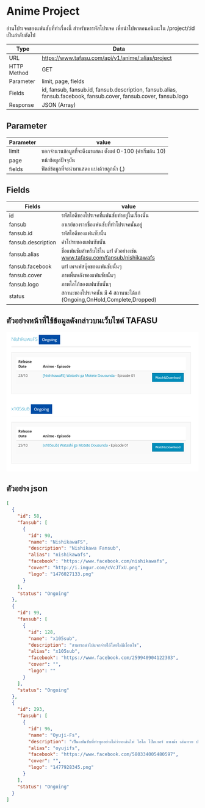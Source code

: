 # Anime Project
อ่านโปรเจคของแฟนซับที่ทำเรื่องนี้ สำหรับหารหัสโปรเจค เพื่อนำไปหาตอนอนิเมะใน /project/:id เป็นลำดับถัดไป

Type | Data
--- | ---
URL | https://www.tafasu.com/api/v1/anime/:alias/project
HTTP Method | GET
Parameter | limit, page, fields
Fields | id, fansub, fansub.id, fansub.description, fansub.alias, fansub.facebook, fansub.cover, fansub.cover, fansub.logo
Response | JSON (Array)

## Parameter
Parameter | value
--- | ---
limit | บอกจำนวนข้อมูลที่จะดึงมาแสดง ตั้งแต่ 0-100 (ค่าเริ่มต้น 10)
page | หน้าข้อมูลปัจจุบัน
fields | ฟิลล์ข้อมูลที่จะนำมาแสดง แบ่งด้วยลูกน้ำ (,)


## Fields
Fields| value
--- | ---
id | รหัสไอดีของโปรเจคที่แฟนซับทำอยู่ในเรื่องนั้น
fansub | อาเรย์ของรายชื่อแฟนซับที่ทำโปรเจคนั้นอยู่
fansub.id | รหัสไอดีของแฟนซับนั้น
fansub.description | คำโปรยของแฟนซับนั้น
fansub.alias | ชื่อแฟนซับสำหรับใช้ใน url ตัวอย่างเช่น www.tafasu.com/fansub/nishikawafs
fansub.facebook | url เพจเฟสบุ๊คของแฟนซับนั้นๆ
fansub.cover | ภาพพื้นหลังของแฟนซับนั้นๆ
fansub.logo | ภาพโลโก้ของแฟนซับนั้นๆ
status | สถานะของโปรเจคนั้น มี 4 สถานนะได้แก่ (Ongoing,OnHold,Complete,Dropped)

## ตัวอย่างหน้าที่ใช้ข้อมูลดังกล่าวบนเว็บไซต์ TAFASU
![](/images/preview_anime_project.png)

## ตัวอย่าง json
```json
[
  {
    "id": 58,
    "fansub": [
      {
        "id": 90,
        "name": "NishikawaFS",
        "description": "Nishikawa Fansub",
        "alias": "nishikawafs",
        "facebook": "https://www.facebook.com/nishikawafs",
        "cover": "http://i.imgur.com/cVcJTxU.png",
        "logo": "1476027133.png"
      }
    ],
    "status": "Ongoing"
  },
  {
    "id": 99,
    "fansub": [
      {
        "id": 128,
        "name": "x105sub",
        "description": "สามารถนำไปแจกจ่ายได้โดยไม่มีเงื่อนไข",
        "alias": "x105sub",
        "facebook": "https://www.facebook.com/259940904122303",
        "cover": "",
        "logo": ""
      }
    ],
    "status": "Ongoing"
  },
  {
    "id": 293,
    "fansub": [
      {
        "id": 96,
        "name": "Oyuji-Fs",
        "description": "เป็นแฟนซับที่ทำทุกอย่างไม่ว่าจะเล่นไพ่ ไฮโล โป๊กเกอร์ แทงม้า เล่นหวย ปล้น เราทำทุกอย่าง ไม่ใช่ล่ะ 5555",
        "alias": "oyujifs",
        "facebook": "https://www.facebook.com/580334005480597",
        "cover": "",
        "logo": "1477928345.png"
      }
    ],
    "status": "Ongoing"
  }
]
```
